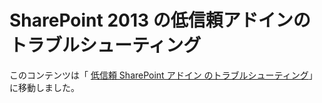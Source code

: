 
# SharePoint 2013 の低信頼アドインのトラブルシューティング

このコンテンツは「 [低信頼 SharePoint アドイン のトラブルシューティング](creating-sharepoint-add-ins-that-use-low-trust-authorization.md#Trouble)」に移動しました。




